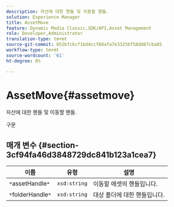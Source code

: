 ```yaml
---
description: 자산에 대한 핸들 및 이동할 핸들.
solution: Experience Manager
title: AssetMove
feature: Dynamic Media Classic,SDK/API,Asset Management
role: Developer,Administrator
translation-type: tm+mt
source-git-commit: 052bfcbcf1bd4ccf60afa7e3325bf58dd07cba85
workflow-type: tm+mt
source-wordcount: '61'
ht-degree: 8%

---
```



# AssetMove{#assetmove}

자산에 대한 핸들 및 이동할 핸들.

구문

## 매개 변수 {#section-3cf94fa46d3848729dc841b123a1cea7}

| 이름 | 유형 | 설명 |
|---|---|---|
| `*`assetHandle`*` | `xsd:string` | 이동할 에셋의 핸들입니다. |
| `*`folderHandle`*` | `xsd:string` | 대상 폴더에 대한 핸들입니다. |

